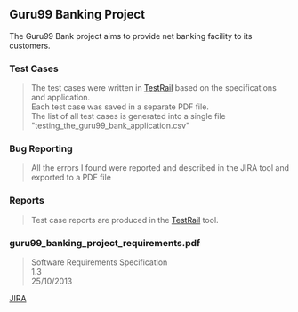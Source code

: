 ## Guru99 Banking Project
The Guru99 Bank project aims to provide net banking facility to its customers.


### Test Cases
> The test cases were written in [TestRail](https://www.gurock.com/testrail/) based on the specifications and application.  <br>
> Each test case was saved in a separate PDF file.  <br>
> The list of all test cases is generated into a single file "testing_the_guru99_bank_application.csv"

### Bug Reporting
> All the errors I found were reported and described in the JIRA tool and exported to a PDF file

### Reports
> Test case reports are produced in the [TestRail](https://www.gurock.com/testrail/) tool.

### guru99_banking_project_requirements.pdf
> Software Requirements Specification <br>
> 1.3 <br>
> 25/10/2013

[JIRA](https://www.atlassian.com/pl/software/jira/)